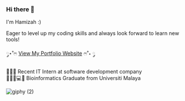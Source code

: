 ### Hi there 👋

I'm Hamizah :)

Eager to level up my coding skills and always look forward to learn new tools! 

༘⋆˚ෆ [View My Portfolio Website](https://mizzx.github.io/portfolio-hamizah/) ෆ˚⋆ ༘ <br> <br>
👩🏻‍💻 Recent IT Intern at software development company <br>
👩🏻‍🎓💻🧬 Bioinformatics Graduate from Universiti Malaya


![giphy (2)](https://github.com/mizzx/mizzx/assets/129884280/1925ef49-c2ce-4d8c-a63c-d43477a28118)
